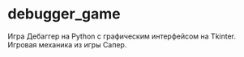 # debugger_game
Игра Дебаггер на Python с графическим интерфейсом на Tkinter. Игровая механика из игры Сапер.
